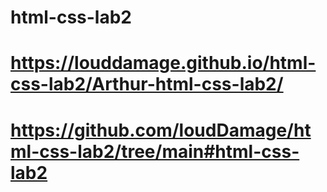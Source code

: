 # html-css-lab2
# https://louddamage.github.io/html-css-lab2/Arthur-html-css-lab2/
# https://github.com/loudDamage/html-css-lab2/tree/main#html-css-lab2
